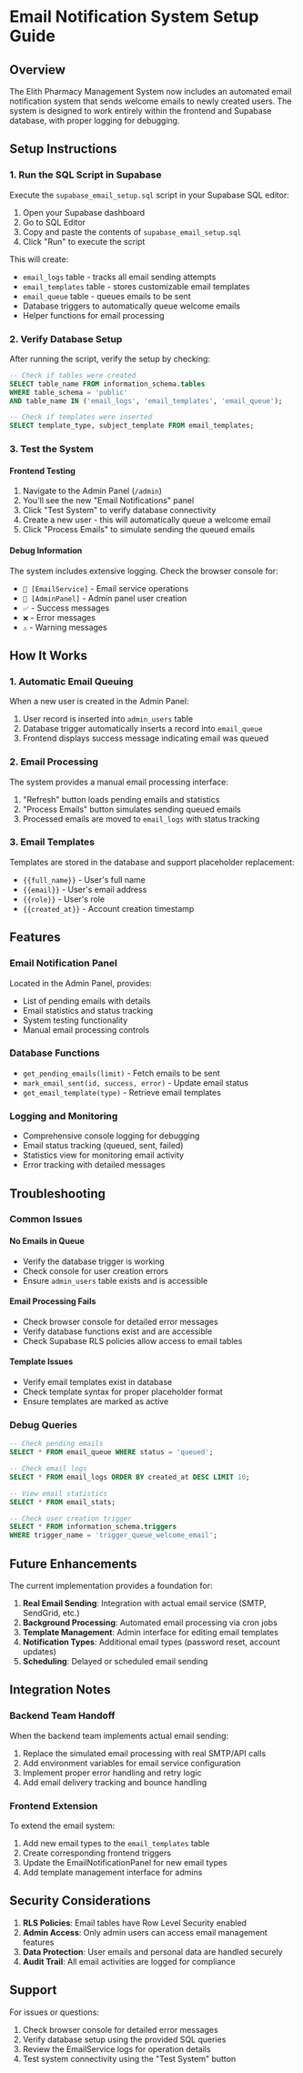 # Email Notification System Setup Guide

## Overview
The Elith Pharmacy Management System now includes an automated email notification system that sends welcome emails to newly created users. The system is designed to work entirely within the frontend and Supabase database, with proper logging for debugging.

## Setup Instructions

### 1. Run the SQL Script in Supabase
Execute the `supabase_email_setup.sql` script in your Supabase SQL editor:

1. Open your Supabase dashboard
2. Go to SQL Editor
3. Copy and paste the contents of `supabase_email_setup.sql`
4. Click "Run" to execute the script

This will create:
- `email_logs` table - tracks all email sending attempts
- `email_templates` table - stores customizable email templates
- `email_queue` table - queues emails to be sent
- Database triggers to automatically queue welcome emails
- Helper functions for email processing

### 2. Verify Database Setup
After running the script, verify the setup by checking:

```sql
-- Check if tables were created
SELECT table_name FROM information_schema.tables 
WHERE table_schema = 'public' 
AND table_name IN ('email_logs', 'email_templates', 'email_queue');

-- Check if templates were inserted
SELECT template_type, subject_template FROM email_templates;
```

### 3. Test the System

#### Frontend Testing
1. Navigate to the Admin Panel (`/admin`)
2. You'll see the new "Email Notifications" panel
3. Click "Test System" to verify database connectivity
4. Create a new user - this will automatically queue a welcome email
5. Click "Process Emails" to simulate sending the queued emails

#### Debug Information
The system includes extensive logging. Check the browser console for:
- `📧 [EmailService]` - Email service operations
- `🔄 [AdminPanel]` - Admin panel user creation
- `✅` - Success messages
- `❌` - Error messages
- `⚠️` - Warning messages

## How It Works

### 1. Automatic Email Queuing
When a new user is created in the Admin Panel:
1. User record is inserted into `admin_users` table
2. Database trigger automatically inserts a record into `email_queue`
3. Frontend displays success message indicating email was queued

### 2. Email Processing
The system provides a manual email processing interface:
1. "Refresh" button loads pending emails and statistics
2. "Process Emails" button simulates sending queued emails
3. Processed emails are moved to `email_logs` with status tracking

### 3. Email Templates
Templates are stored in the database and support placeholder replacement:
- `{{full_name}}` - User's full name
- `{{email}}` - User's email address
- `{{role}}` - User's role
- `{{created_at}}` - Account creation timestamp

## Features

### Email Notification Panel
Located in the Admin Panel, provides:
- List of pending emails with details
- Email statistics and status tracking
- System testing functionality
- Manual email processing controls

### Database Functions
- `get_pending_emails(limit)` - Fetch emails to be sent
- `mark_email_sent(id, success, error)` - Update email status
- `get_email_template(type)` - Retrieve email templates

### Logging and Monitoring
- Comprehensive console logging for debugging
- Email status tracking (queued, sent, failed)
- Statistics view for monitoring email activity
- Error tracking with detailed messages

## Troubleshooting

### Common Issues

#### No Emails in Queue
- Verify the database trigger is working
- Check console for user creation errors
- Ensure `admin_users` table exists and is accessible

#### Email Processing Fails
- Check browser console for detailed error messages
- Verify database functions exist and are accessible
- Check Supabase RLS policies allow access to email tables

#### Template Issues
- Verify email templates exist in database
- Check template syntax for proper placeholder format
- Ensure templates are marked as active

### Debug Queries

```sql
-- Check pending emails
SELECT * FROM email_queue WHERE status = 'queued';

-- Check email logs
SELECT * FROM email_logs ORDER BY created_at DESC LIMIT 10;

-- View email statistics
SELECT * FROM email_stats;

-- Check user creation trigger
SELECT * FROM information_schema.triggers 
WHERE trigger_name = 'trigger_queue_welcome_email';
```

## Future Enhancements

The current implementation provides a foundation for:
1. **Real Email Sending**: Integration with actual email service (SMTP, SendGrid, etc.)
2. **Background Processing**: Automated email processing via cron jobs
3. **Template Management**: Admin interface for editing email templates
4. **Notification Types**: Additional email types (password reset, account updates)
5. **Scheduling**: Delayed or scheduled email sending

## Integration Notes

### Backend Team Handoff
When the backend team implements actual email sending:
1. Replace the simulated email processing with real SMTP/API calls
2. Add environment variables for email service configuration
3. Implement proper error handling and retry logic
4. Add email delivery tracking and bounce handling

### Frontend Extension
To extend the email system:
1. Add new email types to the `email_templates` table
2. Create corresponding frontend triggers
3. Update the EmailNotificationPanel for new email types
4. Add template management interface for admins

## Security Considerations

1. **RLS Policies**: Email tables have Row Level Security enabled
2. **Admin Access**: Only admin users can access email management features
3. **Data Protection**: User emails and personal data are handled securely
4. **Audit Trail**: All email activities are logged for compliance

## Support

For issues or questions:
1. Check browser console for detailed error messages
2. Verify database setup using the provided SQL queries
3. Review the EmailService logs for operation details
4. Test system connectivity using the "Test System" button

